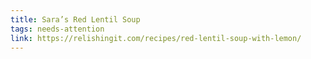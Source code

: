 ```yaml
---
title: Sara’s Red Lentil Soup
tags: needs-attention
link: https://relishingit.com/recipes/red-lentil-soup-with-lemon/
---
```


